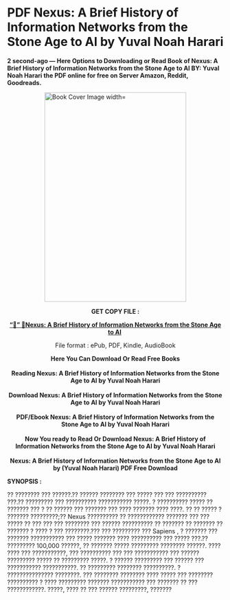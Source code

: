 # PDF Nexus: A Brief History of Information Networks from the Stone Age to AI by Yuval Noah Harari
<p><strong>2 second-ago &mdash; Here Options to Downloading or Read Book of Nexus: A Brief History of Information Networks from the Stone Age to AI BY: Yuval Noah Harari the PDF online for free on Server Amazon, Reddit, Goodreads.</strong></p><p><a href="https://educationsharingacademy.cloud/?book=204927599-nexus"><img style="display: block; margin-left: auto; margin-right: auto;" src="https://i.gr-assets.com/images/S/compressed.photo.goodreads.com/books/1709986452l/204927599.jpg" alt="Book Cover Image width=" width="330" height="488" /></a></p><p style="text-align: center;"><strong>GET COPY FILE :</strong></p><p style="text-align: center;"><strong><a href="https://educationsharingacademy.cloud/?book=204927599-nexus" target="_blank" rel="noopener">“📢” 🔗Nexus: A Brief History of Information Networks from the Stone Age to AI</a>&nbsp;</strong></p><p style="text-align: center;">File format : ePub, PDF, Kindle, AudioBook</p><div style="text-align: center;"><strong>Here You Can Download Or Read Free Books</strong></div><div style="text-align: center;">&nbsp;</div><div style="text-align: center;"><strong>Reading Nexus: A Brief History of Information Networks from the Stone Age to AI by Yuval Noah Harari</strong></div><div style="text-align: center;">&nbsp;</div><div style="text-align: center;"><strong>Download Nexus: A Brief History of Information Networks from the Stone Age to AI by Yuval Noah Harari</strong></div><div style="text-align: center;">&nbsp;</div><div style="text-align: center;"><strong>PDF/Ebook Nexus: A Brief History of Information Networks from the Stone Age to AI by Yuval Noah Harari</strong></div><div style="text-align: center;">&nbsp;</div><div style="text-align: center;"><strong>Now You ready to Read Or Download Nexus: A Brief History of Information Networks from the Stone Age to AI by Yuval Noah Harari</strong></div><div style="text-align: center;">&nbsp;</div><div style="text-align: center;"><strong>Nexus: A Brief History of Information Networks from the Stone Age to AI by (Yuval Noah Harari) PDF Free Download</strong></div><p><strong>SYNOPSIS :</strong></p><p>?? ???????? ??? ??????.?? ?????? ???????? ??? ????? ??? ??? ?????????? ???.?? ????????? ??? ?????????? ??????????? ?????. ? ?????????? ????? ?? ??????? ??? ? ?? ?????? ??? ??????? ??? ???? ??????? ???? ????. ?? ?? ????? ? ??????? ?????????;?? 
  Nexus
 ?????????? ?? ???????????? ??????? ??? ??? ????? ?? ??? ??? ??? ???????? ??? ?????? ?????????? ?? ??????? ?? ??????? ?? ??????? ? ???? ? ??? ????????.??? ??? ????????? ??? 
  Sapiens
, ? ??????? ??? ??????? ??????????? ??? ????? ??????? ???? ?????????? ??? ????? ???.?? ????????? 100,000 ??????, ?? ??????? ????? ????????? ???????? ??????. ???? ???? ??? ???????????, ??? ?????????? ??? ??? ??????????? ??? ?????? ????????? ????? ?? ????????? ?????. ? ?????? ????????? ??? ?????? ??? ??????????? ???????????. ?? ????????? ???????? ??????????. ? ??????????????? ????????. ??? ???????? ???????? ???? ????? ??? ???????? ?????????? ? ???? ????????? ??????? ??????????? ??? ??????? ?? ??? ????????????. ?????, ???? ?? ??? ?????? ?????????, ??????? </p>
